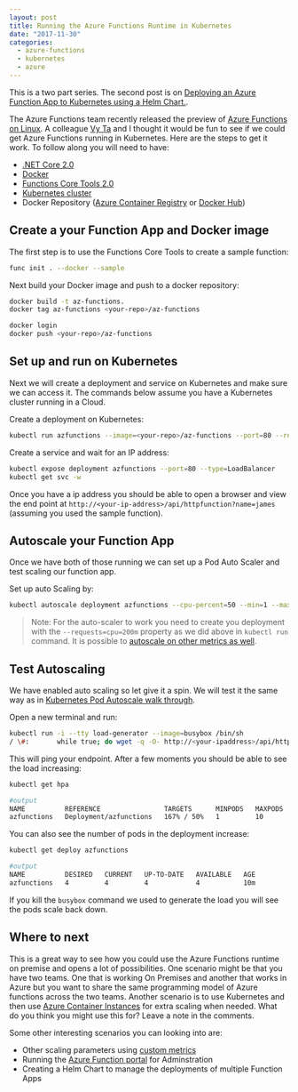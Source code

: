```yaml
---
layout: post
title: Running the Azure Functions Runtime in Kubernetes
date: "2017-11-30"
categories:
  - azure-functions
  - kubernetes
  - azure
---
```


<p class="message">This is a two part series. The second post is on  <a href="/posts/Using-Helm-to-Deploy-Azure-functions-on-Kubernetes/">Deploying an Azure Function App to Kubernetes using a Helm Chart.</a>.
</p>

The Azure Functions team recently released the preview of [Azure Functions on Linux](https://blogs.msdn.microsoft.com/appserviceteam/2017/11/15/functions-on-linux-preview/).  A colleague [Vy Ta](https://twitter.com/vytachar) and I thought it would be fun to see if we could get Azure Functions running in Kubernetes.  Here are the steps to get it work.  To follow along you will need to have:

- [.NET Core 2.0](https://www.microsoft.com/net/download/linux)
- [Docker](https://www.docker.com/)
- [Functions Core Tools 2.0](https://github.com/Azure/azure-functions-cli)
- [Kubernetes cluster](https://docs.microsoft.com/en-us/azure/aks/)
- Docker Repository ([Azure Container Registry](https://azure.microsoft.com/en-us/services/container-registry/) or [Docker Hub](https://azure.microsoft.com/en-us/services/container-registry/))  

## Create a your Function App and Docker image
The first step is to use the Functions Core Tools to create a sample function:

```bash
func init . --docker --sample
```

Next build your Docker image and push to a docker repository:

```bash
docker build -t az-functions.
docker tag az-functions <your-repo>/az-functions

docker login
docker push <your-repo>/az-functions
```

## Set up and run on Kubernetes
Next we will create a deployment and service on Kubernetes and make sure we can access it.  The commands below assume you have a Kubernetes cluster running in a Cloud.

Create a deployment on Kubernetes:

```bash
kubectl run azfunctions --image=<your-repo>/az-functions --port=80 --requests=cpu=200m
```

Create a service and wait for an IP address:

```bash
kubectl expose deployment azfunctions --port=80 --type=LoadBalancer
kubectl get svc -w
```

Once you have a ip address you should be able to open a browser and view the end point at `http://<your-ip-address>/api/httpfunction?name=james` (assuming you used the sample function).

## Autoscale your Function App
Once we have both of those running we can set up a Pod Auto Scaler and test scaling our function app.

Set up auto Scaling by:

```bash
kubectl autoscale deployment azfunctions --cpu-percent=50 --min=1 --max=10
```

> Note:  For the auto-scaler to work you need to create you deployment with the `--requests=cpu=200m` property as we did above in `kubectl run` command.  It is possible to [autoscale on other metrics as well](https://kubernetes.io/docs/tasks/run-application/horizontal-pod-autoscale/).

## Test Autoscaling
We have enabled auto scaling so let give it a spin. We will test it the same way as in [Kubernetes Pod Autoscale walk through](https://kubernetes.io/docs/tasks/run-application/horizontal-pod-autoscale-walkthrough/).

Open a new terminal and run:

```bash
kubectl run -i --tty load-generator --image=busybox /bin/sh
/ \#: 		while true; do wget -q -O- http://<your-ipaddress>/api/httpfunction?name=testingload; done 
```

This will ping your endpoint.  After a few moments you should be able to see the load increasing:

```bash
kubectl get hpa

#output
NAME          REFERENCE                TARGETS      MINPODS   MAXPODS   REPLICAS   AGE
azfunctions   Deployment/azfunctions   167% / 50%   1         10        4          5m
```

You can also see the number of pods in the deployment increase:

```bash
kubectl get deploy azfunctions

#output
NAME          DESIRED   CURRENT   UP-TO-DATE   AVAILABLE   AGE
azfunctions   4         4         4            4           10m
```

If you kill the `busybox` command we used to generate the load you will see the pods scale back down.

## Where to next
This is a great way to see how you could use the Azure Functions runtime on premise and opens a lot of possibilities.  One scenario might be that you have two teams.  One that is working On Premises and another that works in Azure but you want to share the same programming model of Azure functions across the two teams.  Another scenario is to use Kubernetes and then use [Azure Container Instances](https://azure.microsoft.com/en-us/services/container-instances/) for extra scaling when needed.  What do you think you might use this for?  Leave a note in the comments.

Some other interesting scenarios you can looking into are:

- Other scaling parameters using [custom metrics](https://kubernetes.io/docs/tasks/run-application/horizontal-pod-autoscale/)
- Running the [Azure Function portal](https://github.com/Azure/azure-functions-ux) for Adminstration
- Creating a Helm Chart to manage the deployments of multiple Function Apps











